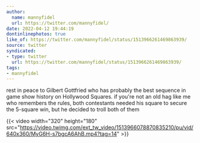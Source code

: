 ```yaml
---
author:
  name: mannyfidel
  url: https://twitter.com/mannyfidel/
date: 2022-04-12 19:44:19
dontinlinephotos: true
like_of: https://twitter.com/mannyfidel/status/1513966261469863939/
source: twitter
syndicated:
- type: twitter
  url: https://twitter.com/mannyfidel/status/1513966261469863939/
tags:
- mannyfidel
---
```


rest in peace to Gilbert Gottfried who has probably the best sequence in game show history on Hollywood Squares. if you're not an old hag like me who remembers the rules, both contestants needed his square to secure the 5-square win, but he decided to troll both of them 

{{< video width="320" height="180" src="https://video.twimg.com/ext_tw_video/1513966078870835210/pu/vid/640x360/MyG6H-s7bgcA6AhB.mp4?tag=14" >}}